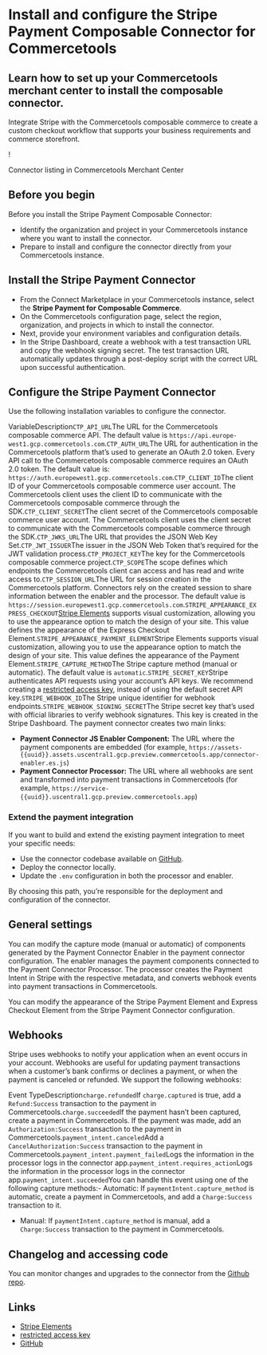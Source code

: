 # Install and configure the Stripe Payment Composable Connector for Commercetools

## Learn how to set up your Commercetools merchant center to install the composable connector.

Integrate Stripe with the Commercetools composable commerce to create a custom
checkout workflow that supports your business requirements and commerce
storefront.

!

Connector listing in Commercetools Merchant Center

## Before you begin

Before you install the Stripe Payment Composable Connector:

- Identify the organization and project in your Commercetools instance where you
want to install the connector.
- Prepare to install and configure the connector directly from your
Commercetools instance.

## Install the Stripe Payment Connector

- From the Connect Marketplace in your Commercetools instance, select the
**Stripe Payment for Composable Commerce**.
- On the Commercetools configuration page, select the region, organization, and
projects in which to install the connector.
- Next, provide your environment variables and configuration details.
- In the Stripe Dashboard, create a webhook with a test transaction URL and copy
the webhook signing secret. The test transaction URL automatically updates
through a post-deploy script with the correct URL upon successful
authentication.

## Configure the Stripe Payment Connector

Use the following installation variables to configure the connector.

VariableDescription`CTP_API_URL`The URL for the Commercetools composable
commerce API. The default value is
`https://api.europe-west1.gcp.commercetools.com`.`CTP_AUTH_URL`The URL for
authentication in the Commercetools platform that’s used to generate an OAuth
2.0 token. Every API call to the Commercetools composable commerce requires an
OAuth 2.0 token. The default value is:
`https://auth.europewest1.gcp.commercetools.com`.`CTP_CLIENT_ID`The client ID of
your Commercetools composable commerce user account. The Commercetools client
uses the client ID to communicate with the Commercetools composable commerce
through the SDK.`CTP_CLIENT_SECRET`The client secret of the Commercetools
composable commerce user account. The Commercetools client uses the client
secret to communicate with the Commercetools composable commerce through the
SDK.`CTP_JWKS_URL`The URL that provides the JSON Web Key Set.`CTP_JWT_ISSUER`The
issuer in the JSON Web Token that’s required for the JWT validation
process.`CTP_PROJECT_KEY`The key for the Commercetools composable commerce
project.`CTP_SCOPE`The scope defines which endpoints the Commercetools client
can access and has read and write access to.`CTP_SESSION_URL`The URL for session
creation in the Commercetools platform. Connectors rely on the created session
to share information between the enabler and the processor. The default value is
`https://session.europewest1.gcp.commercetools.com`.`STRIPE_APPEARANCE_EXPRESS_CHECKOUT`[Stripe
Elements](https://docs.stripe.com/payments/elements) supports visual
customization, allowing you to use the appearance option to match the design of
your site. This value defines the appearance of the Express Checkout
Element.`STRIPE_APPEARANCE_PAYMENT_ELEMENT`Stripe Elements supports visual
customization, allowing you to use the appearance option to match the design of
your site. This value defines the appearance of the Payment
Element.`STRIPE_CAPTURE_METHOD`The Stripe capture method (manual or automatic).
The default value is `automatic`.`STRIPE_SECRET_KEY`Stripe authenticates API
requests using your account’s API keys. We recommend creating a [restricted
access key](https://docs.stripe.com/keys), instead of using the default secret
API key.`STRIPE_WEBHOOK_ID`The Stripe unique identifier for webhook
endpoints.`STRIPE_WEBHOOK_SIGNING_SECRET`The Stripe secret key that’s used with
official libraries to verify webhook signatures. This key is created in the
Stripe Dashboard.
The payment connector creates two main links:

- **Payment Connector JS Enabler Component:** The URL where the payment
components are embedded (for example,
`https://assets-{{uuid}}.assets.uscentral1.gcp.preview.commercetools.app/connector-enabler.es.js`)
- **Payment Connector Processor:** The URL where all webhooks are sent and
transformed into payment transactions in Commercetools (for example,
`https://service-{{uuid}}.uscentral1.gcp.preview.commercetools.app`)

### Extend the payment integration

If you want to build and extend the existing payment integration to meet your
specific needs:

- Use the connector codebase available on
[GitHub](https://github.com/stripe/stripe-commercetools-connect-app).
- Deploy the connector locally.
- Update the `.env` configuration in both the processor and enabler.

By choosing this path, you’re responsible for the deployment and configuration
of the connector.

## General settings

You can modify the capture mode (manual or automatic) of components generated by
the Payment Connector Enabler in the payment connector configuration. The
enabler manages the payment components connected to the Payment Connector
Processor. The processor creates the Payment Intent in Stripe with the
respective metadata, and converts webhook events into payment transactions in
Commercetools.

You can modify the appearance of the Stripe Payment Element and Express Checkout
Element from the Stripe Payment Connector configuration.

## Webhooks

Stripe uses webhooks to notify your application when an event occurs in your
account. Webhooks are useful for updating payment transactions when a customer’s
bank confirms or declines a payment, or when the payment is canceled or
refunded. We support the following webhooks:

Event TypeDescription`charge.refunded`If `charge.captured` is true, add a
`Refund:Success` transaction to the payment in
Commercetools.`charge.succeeded`If the payment hasn’t been captured, create a
payment in Commercetools. If the payment was made, add an
`Authorization:Success` transaction to the payment in
Commercetools.`payment_intent.canceled`Add a `CancelAuthorization:Success`
transaction to the payment in Commercetools.`payment_intent.payment_failed`Logs
the information in the processor logs in the connector
app.`payment_intent.requires_action`Logs the information in the processor logs
in the connector app.`payment_intent.succeeded`You can handle this event using
one of the following capture methods:- Automatic: If
`paymentIntent.capture_method` is automatic, create a payment in Commercetools,
and add a `Charge:Success` transaction to it.
- Manual: If `paymentIntent.capture_method` is manual, add a `Charge:Success`
transaction to the payment in Commercetools.

## Changelog and accessing code

You can monitor changes and upgrades to the connector from the [Github
repo](https://github.com/stripe/stripe-commercetools-connect-app).

## Links

- [Stripe Elements](https://docs.stripe.com/payments/elements)
- [restricted access key](https://docs.stripe.com/keys)
- [GitHub](https://github.com/stripe/stripe-commercetools-connect-app)